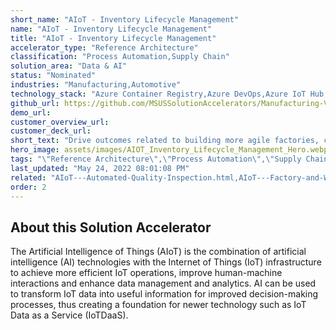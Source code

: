 ```yaml
---
short_name: "AIoT - Inventory Lifecycle Management"
name: "AIoT - Inventory Lifecycle Management"
title: "AIoT - Inventory Lifecycle Management"
accelerator_type: "Reference Architecture"
classification: "Process Automation,Supply Chain"
solution_area: "Data & AI"
status: "Nominated"
industries: "Manufacturing,Automotive"
technology_stack: "Azure Container Registry,Azure DevOps,Azure IoT Hub,Azure Machine Learning,Azure SQL,Azure Storage,Cognitive Services,Docker,Power BI,Python"
github_url: https://github.com/MSUSSolutionAccelerators/Manufacturing-Vision-Solution-Accelerator-AMD64
demo_url: 
customer_overview_url: 
customer_deck_url: 
short_text: "Drive outcomes related to building more agile factories, creating more resilient supply chains, and transforming workforces"
hero_image: assets/images/AIOT_Inventory_Lifecycle_Management_Hero.webp
tags: "\"Reference Architecture\",\"Process Automation\",\"Supply Chain\",\"Manufacturing\",\"Automotive\",\"Azure Container Registry\",\"Azure DevOps\",\"Azure IoT Hub\",\"Azure Machine Learning\",\"Azure SQL\",\"Azure Storage\",\"Cognitive Services\",\"Docker\",\"Power BI\",\"Python\",\"Data & AI\",\"Nominated\""
last_updated: "May 24, 2022 08:01:08 PM"
related: "AIoT---Automated-Quality-Inspection.html,AIoT---Factory-and-Worker-Safety.html,AIoT---Predictive-Maintenance.html,Inventory-Management.html"
order: 2
---
```

## About this Solution Accelerator

The Artificial Intelligence of Things (AIoT) is the combination of artificial intelligence (AI) technologies with the Internet of Things (IoT) infrastructure to achieve more efficient IoT operations, improve human-machine interactions and enhance data management and analytics. AI can be used to transform IoT data into useful information for improved decision-making processes, thus creating a foundation for newer technology such as IoT Data as a Service (IoTDaaS).